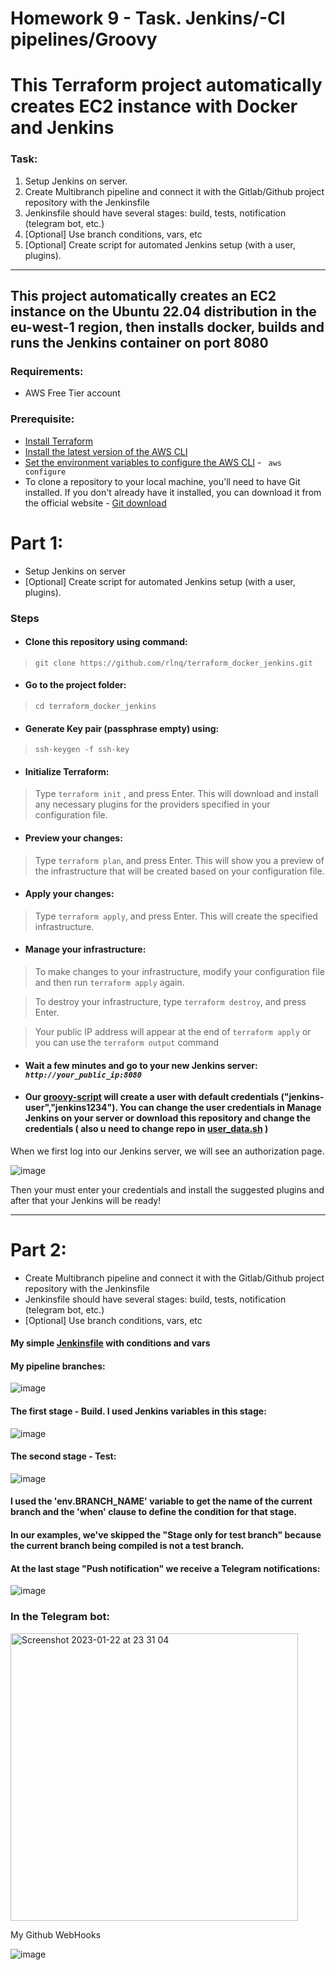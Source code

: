 # Homework 9 - Task. Jenkins/-CI pipelines/Groovy
# This Terraform project automatically creates EC2 instance with Docker and Jenkins

### Task:
1. Setup Jenkins on server.
2. Create Multibranch pipeline and connect it with the Gitlab/Github project repository with the Jenkinsfile
3. Jenkinsfile should have several stages: build, tests, notification (telegram bot, etc.)
4. [Optional] Use branch conditions, vars, etc
5. [Optional] Create script for automated Jenkins setup (with a user, plugins).

--------------------------------------------------------

## This project automatically creates an EC2 instance on the Ubuntu 22.04 distribution in the eu-west-1 region, then installs docker, builds and runs the Jenkins container on port 8080 

### Requirements:
* AWS Free Tier account 

### Prerequisite:
* [Install Terraform](https://developer.hashicorp.com/terraform/downloads?product_intent=terraform)
* [Install the latest version of the AWS CLI](https://docs.aws.amazon.com/cli/latest/userguide/getting-started-install.html)
* [Set the environment variables to configure the AWS CLI](https://docs.aws.amazon.com/cli/latest/userguide/cli-configure-envvars.html) - <code> aws configure </code>
* To clone a repository to your local machine, you'll need to have Git installed. If you don't already have it installed, you can download it from the official website - [Git download](https://git-scm.com/downloads)

# Part 1: 
* Setup Jenkins on server
* [Optional] Create script for automated Jenkins setup (with a user, plugins).

### Steps

* #### Clone this repository using command:

> `git clone https://github.com/rlnq/terraform_docker_jenkins.git`

* #### Go to the project folder: 

> `cd terraform_docker_jenkins`

* #### Generate Key pair (passphrase empty) using: 

> `ssh-keygen -f ssh-key`


* #### Initialize Terraform:

 > Type `terraform init` , and press Enter. This will download and install any necessary plugins for the providers specified in your configuration file.
 
* #### Preview your changes:

> Type `terraform plan`, and press Enter. This will show you a preview of the infrastructure that will be created based on your configuration file.

* #### Apply your changes:

> Type `terraform apply`, and press Enter. This will create the specified infrastructure.

* #### Manage your infrastructure:

> To make changes to your infrastructure, modify your configuration file and then run `terraform apply` again.

> To destroy your infrastructure, type `terraform destroy`, and press Enter.

> Your public IP address will appear at the end of `terraform apply` or you can use the `terraform output` command

* #### Wait a few minutes and go to your new Jenkins server: *`http://your_public_ip:8080`*

* #### Our [groovy-script](https://github.com/rlnq/docker-jenkins/blob/main/jenkins-home/init.groovy.d/startup.groovy) will create a user with default credentials ("jenkins-user","jenkins1234"). You can change the user credentials in Manage Jenkins on your server or download this repository and change the credentials ( also u need to change repo in [user_data.sh](https://github.com/rlnq/terraform_docker_jenkins/blob/main/user_data.sh) )

When we first log into our Jenkins server, we will see an authorization page.

![image](https://user-images.githubusercontent.com/117667360/213868683-1a5f4fc3-9a99-49eb-af33-404be77cd657.png)

Then your must enter your credentials and install the suggested plugins and after that your Jenkins will be ready!

-----------------------------------------------------------------------------

# Part 2:
* Create Multibranch pipeline and connect it with the Gitlab/Github project repository with the Jenkinsfile
* Jenkinsfile should have several stages: build, tests, notification (telegram bot, etc.)
* [Optional] Use branch conditions, vars, etc

#### My simple [Jenkinsfile](https://github.com/rlnq/terraform_docker_jenkins/blob/main/Jenkinsfile) with conditions and vars 

#### My pipeline branches: 

![image](https://user-images.githubusercontent.com/117667360/213890494-4f3ae25b-3a9b-444b-8146-24c812e5fed3.png)

#### The first stage - Build. I used Jenkins variables in this stage:

![image](https://user-images.githubusercontent.com/117667360/213890566-d21987fd-2901-4b14-9cd5-d6146fccd2a0.png)

#### The second stage - Test:

![image](https://user-images.githubusercontent.com/117667360/213890626-945a5323-8999-4e47-826d-bdc9f2dc1643.png)

#### I used the 'env.BRANCH_NAME' variable to get the name of the current branch and the 'when' clause to define the condition for that stage.
#### In our examples, we've skipped the "Stage only for test branch" because the current branch being compiled is not a test branch.
#### At the last stage "Push notification" we receive a Telegram notifications:

![image](https://user-images.githubusercontent.com/117667360/213890694-c44ef58f-6177-4132-880c-2c0504273c7c.png)

### In the Telegram bot:

<img width="460" alt="Screenshot 2023-01-22 at 23 31 04" src="https://user-images.githubusercontent.com/117667360/213941521-04e08ea0-7edb-40b9-8a0b-156454b3eac7.png">

My Github WebHooks

![image](https://user-images.githubusercontent.com/117667360/213942284-889d2d02-35a7-45f7-94cc-ee1a00821649.png)
